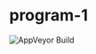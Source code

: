 # program-1
![AppVeyor Build](https://img.shields.io/appveyor/build/communist-funny-man/program-1?style=flat&logo=appveyor&label=build)
